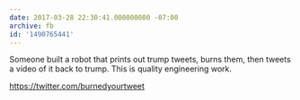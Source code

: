 ```yaml
---
date: 2017-03-28 22:30:41.000000000 -07:00
archive: fb
id: '1490765441'
---
```


Someone built a robot that prints out trump tweets, burns them, then tweets a video of it back to trump. This is quality engineering work.

https://twitter.com/burnedyourtweet
